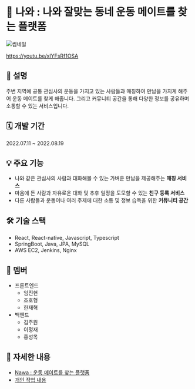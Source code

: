 # 💪 나와 : 나와 잘맞는 동네 운동 메이트를 찾는 플랫폼

![썸네일](https://user-images.githubusercontent.com/95673624/188423788-ca05750d-36e0-42c1-a27d-63469dd904ce.png)

https://youtu.be/xIYFsRf1OSA

## 📜 설명

주변 지역에 공통 관심사의 운동을 가지고 있는 사람들과 매칭하여 만남을 가지게 해주어 운동 메이트를 찾게 해줍니다. 그리고 커뮤니티 공간을 통해 다양한 정보를 공유하며 소통할 수 있는 서비스입니다.

## 🗓️ 개발 기간

2022.07.11 ~ 2022.08.19

## 💡 주요 기능
- 나와 같은 관심사의 사람과 대화해볼 수 있는 가벼운 만남을 제공해주는 **매칭 서비스**
- 마음에 든 사람과 자유로운 대화 및 추후 일정을 도모할 수 있는 **친구 등록 서비스**
- 다른 사람들과 운동이나 여러 주제에 대한 소통 및 정보 습득을 위한 **커뮤니티 공간**

## 🛠️ 기술 스택

- React, React-native, Javascript, Typescript
- SpringBoot, Java, JPA, MySQL
- AWS EC2, Jenkins, Nginx

## 👥 멤버

- 프론트엔드
    - 임진현
    - 조호형
    - 한재혁
- 백엔드
    - 김주원
    - 이정재
    - 홍성목


## **🔗 자세한 내용**

- [Nawa : 운동 메이트를 찾는 플랫폼](https://www.notion.so/Nawa-90ea1a43143346988b8ce7e6b941c08d)
- [개인 작업 내용](https://github.com/Mosquito0076/Nawa-Remind)
